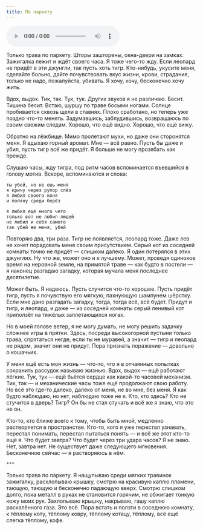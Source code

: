 ```yaml
---
title: По паркету
---
```


<audio src="eucalyptus/audio/along-parquet.ogg" controls></audio>

Только трава по паркету. Шторы зашторены, окна-двери на замках. Зажигалка лежит
и ждёт своего часа. Я тоже чего-то жду. Если леопард не придёт в эти джунгли,
так пусть хоть тигр. Кто-нибудь, укусите меня, сделайте больно, дайте
почувствовать вкус жизни, крови, страдания, только не надо, пожалуйста,
убивать. Я хочу, хочу, бесконечно хочу жить.

Вдох, выдох. Тик, так. Тук, тук. Других звуков я не различаю. Бесит. Тишина
бесит. Встаю, шуршу по траве босыми ногами. Солнце пробивается сквозь щели в
ставнях. Плохо сработано, но теперь уже поздно что-то менять. Задумавшись,
заблудившись, возвращаюсь по своим свежим следам. Хорошо, что ещё видно. Хорошо,
что ещё вижу.

Обратно на лёжбище. Мимо пролетают мухи, но даже они сторонятся меня. Я вдыхаю
горный аромат. Мне — всё равно. Пусть бы даже и убил, пусть тигр всё же
придёт. Я больше не могу прозябать как прежде.

Слушаю часы, жду тигра, под ритм часов вспоминается въевшийся в голову
мотив. Вскоре, вспоминаются и слова:

```
ты убей, но не ешь меня
я кричу через рупор слёз
я любил своего коня
и поляну среди берёз

я любил ещё много чего
только вот не любил людей
не любил и себя самого
так убей же меня, убей
```

Повторяю два, три раза. Тигр не появляется, леопард тоже. Даже лев не хочет
порадовать меня своим присутствием. Серый кот из соседней комнаты точно не
придёт — слишком далеко. Я один потерялся в этих джунглях. Ну что же, может оно
и к лучшему. Может, проведя одинокое время на неровной земле, на примятой траве
— как будто в постели — я наконец разгадаю загадку, которая мучала меня
последнее десятилетие.

Может быть. Я надеюсь. Пусть случится что-то хорошее. Пусть придёт тигр, пусть я
почувствую его мягкую, пахнующую шампунем шёрстку. Если мне дано разгадать
загадку, тогда, тогда всё, всё будет. Придут и тигр, и леопард, и даже — из
соседней комнаты серый ленивый кот приползёт на тяжёлых заплетающихся ногах.

Но в моей голове ветер, я не могу думать, не могу решить задачку сложнее игры в
прятки. Здесь, посреди высокогорной пустыни только трава, спрятаться негде, если
ты не муравей, а значит — тигр и леопард не рядом, значит они не придут. Пора
признать поражение — довольно о кошачьих.

У меня ещё есть моя жизнь — что-то, что я в отчаянных попытках сохранить
рассудок называю жизнью. Вдох, выдох — ещё работают лёгкие. Тук, тук — ещё
бьётся сердце как какой-то часовой механизм. Тик, так — и механические часы тоже
ещё продолжают свою работу. Но всё это где-то далеко, далеко от меня, не во мне,
без меня. Я как будто наблюдаю, но нет, наблюдаю тоже не я. Кто, кто здесь? Кто
не стучится в дверь? Тигр? Он бы не стал стучать и всё же я знаю, что это не он.

Кто-то, кто ближе всего к тому, чтобы быть мной, медленно растворяется в
пространстве. Кто-то, кого я уже перестал узнавать, перестал понимать, перестал
пытаться понять — и всё же этот кто-то ещё я. Что будет завтра? Что будет через
три удара часов? Я не знаю. Нет, завтра нет. Не существует даже следующего
мгновения. Бесконечное сейчас — я растворяюсь в нём.

    ***

Только трава по паркету. Я нащупываю среди мягких травинок зажигалку,
расхлопываю крышку, смотрю на красивую каплю пламени, тающую, тающую и
бесконечно падающую вверх. Смотрю слишком долго, пока металл в руках не
становится горячим, не обжигает тонкую кожу моих рук. Захлопываю крышку,
накрываю, гашу каплю раскалённого газа. Это всё. Пора встать и ползти в соседнюю
комнату, к тёплому коту, тёплому ковру, тёплому котацу, тёплому, всё ещё слегка
тёплому, кофе.
